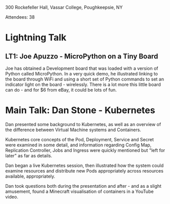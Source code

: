300 Rockefeller Hall, Vassar College, Poughkeepsie, NY

Attendees: 38
# Lightning Talk
## LT1: Joe Apuzzo - MicroPython on a Tiny Board
Joe has obtained a Development board that was loaded with a version of Python called MicroPython. In a very quick demo, he illustrated linking to the board through WiFi and using a short set of Python commands to set an indicator light on the board - wirelessly. There is a lot more this little board can do - and for $6 from eBay, it could be lots of fun.
# Main Talk: Dan Stone - Kubernetes
Dan presented some background to Kubernetes, as well as an overview of the difference between Virtual Machine systems 
and Containers.

Kubernetes core concepts of the Pod, Deployment, Service and Secret were examined in some detail,
and information regarding Config Map, Replication Controller, Jobs and Ingress were quickly mentioned but "left for later" as far as details.

Dan began a live Kubernetes session, then illustrated how the system could examine resources and distribute new Pods appropriately across resources available, appropriately.

Dan took questions both during the presentation and after - and as a slight amusement, found a Minecraft visualisation of containers in a YouTube video.
